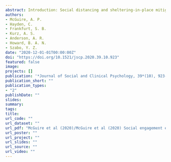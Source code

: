 ```yaml
---
abstract: Introduction: Social distancing and sheltering-in-place mitigate the physical health risks of the novel coronavirus (COVID-19); however, there are concerns about the impact on mental health and social engagement. Methods: We used data from a U.S.-based online survey (March 2020) to examine patterns of social support and prosocial behavior, explore differences between people with and without depression or anxiety, and explore correlates of social engage- ment in both groups, including symptom severity in the clinical group. Results: The clinical group reported greater social engagement. In both groups, social engagement was positively associated with COVID-19-related worry and trait moral elevation; mindfulness was positively associated with all outcomes for the clinical group only. Social interaction frequency had little influence on out- comes. Depressive symptom severity was positively associated with all out- comes, whereas anxiety was negatively associated with prosocial behavior. Discussion: These findings highlight how social engagement was experienced early in the U.S. COVID-19 crisis.
authors:
- McGuire, A. P.
- Hayden, C.
- Frankfurt, S. B.
- Kurz, A. S.
- Anderson, A. R.
- Howard, B. A. N.
- Szabo, Y. Z.
date: "2020-12-01-01T00:00:00Z"
doi: "https://doi.org/10.1521/jscp.2020.39.10.923"
featured: false
image:
projects: []
publication: '*Journal of Social and Clinical Psychology, 39*(10), 923--953'
publication_short: ""
publication_types:
- "2"
publishDate: ""
slides: 
summary:
tags:
title: 
url_code: ""
url_dataset: ""
url_pdf: "McGuire et al (2020)/McGuire et al (2020) Social engagement early in the U.S. COVID-19 crisis.pdf"
url_poster: ""
url_project: ""
url_slides: ""
url_source: ""
url_video: ""
---
```


